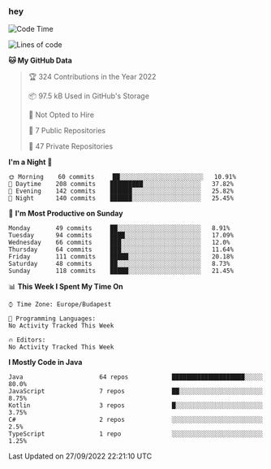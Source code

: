 ### hey

<!--START_SECTION:waka-->
![Code Time](http://img.shields.io/badge/Code%20Time-801%20hrs%2035%20mins-blue)

![Lines of code](https://img.shields.io/badge/From%20Hello%20World%20I%27ve%20Written-511%20Thousand%20lines%20of%20code-blue)

**🐱 My GitHub Data** 

> 🏆 324 Contributions in the Year 2022
 > 
> 📦 97.5 kB Used in GitHub's Storage 
 > 
> 🚫 Not Opted to Hire
 > 
> 📜 7 Public Repositories 
 > 
> 🔑 47 Private Repositories  
 > 
**I'm a Night 🦉** 

```text
🌞 Morning    60 commits     ██░░░░░░░░░░░░░░░░░░░░░░░   10.91% 
🌆 Daytime    208 commits    █████████░░░░░░░░░░░░░░░░   37.82% 
🌃 Evening    142 commits    ██████░░░░░░░░░░░░░░░░░░░   25.82% 
🌙 Night      140 commits    ██████░░░░░░░░░░░░░░░░░░░   25.45%

```
📅 **I'm Most Productive on Sunday** 

```text
Monday       49 commits     ██░░░░░░░░░░░░░░░░░░░░░░░   8.91% 
Tuesday      94 commits     ████░░░░░░░░░░░░░░░░░░░░░   17.09% 
Wednesday    66 commits     ███░░░░░░░░░░░░░░░░░░░░░░   12.0% 
Thursday     64 commits     ███░░░░░░░░░░░░░░░░░░░░░░   11.64% 
Friday       111 commits    █████░░░░░░░░░░░░░░░░░░░░   20.18% 
Saturday     48 commits     ██░░░░░░░░░░░░░░░░░░░░░░░   8.73% 
Sunday       118 commits    █████░░░░░░░░░░░░░░░░░░░░   21.45%

```


📊 **This Week I Spent My Time On** 

```text
⌚︎ Time Zone: Europe/Budapest

💬 Programming Languages: 
No Activity Tracked This Week

🔥 Editors: 
No Activity Tracked This Week

```

**I Mostly Code in Java** 

```text
Java                     64 repos            ████████████████████░░░░░   80.0% 
JavaScript               7 repos             ██░░░░░░░░░░░░░░░░░░░░░░░   8.75% 
Kotlin                   3 repos             █░░░░░░░░░░░░░░░░░░░░░░░░   3.75% 
C#                       2 repos             ░░░░░░░░░░░░░░░░░░░░░░░░░   2.5% 
TypeScript               1 repo              ░░░░░░░░░░░░░░░░░░░░░░░░░   1.25%

```



 Last Updated on 27/09/2022 22:21:10 UTC
<!--END_SECTION:waka-->
